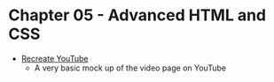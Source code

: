 # Chapter 05 - Advanced HTML and CSS

- [Recreate YouTube](https://github.com/craftykate/odin-project/tree/master/Chapter_05-Advanced_HTML_and_CSS/youtube)
  - A very basic mock up of the video page on YouTube
